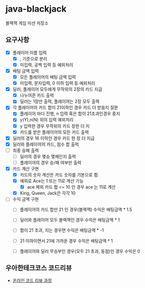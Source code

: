 # java-blackjack
블랙잭 게임 미션 저장소

## 요구사항
 + [x] 플레이어 이름 입력
    + [x] , 기준으로 분리
    + [x] 미입력, 공백 입력 등 예외처리
 + [x] 배팅 금액 입력
    + [x] 모든 플레이어의 배팅 금액 입력
    + [x] 미입력, 문자입력, 0 이하 입력 등 예외처리
 + [x] 딜러, 플레이어 모두에게 무작위의 2장의 카드 지급
    + [x] 나누어준 카드 출력
    + [x] 딜러는 1장만 출력, 플레이어는 2장 모두 출력
 + [x] 각 플레이어의 카드 합이 21이하인 경우 카드 더 받을지 질문
    + [x] 플레이어 마다 진행, n 입력 혹은 합이 21초과인경우 중지
    + [x] y(Y),n(N) 외의 입력 예외처리
    + [x] y 입력한 경우 무작위의 카드 장한 더 지
    + [x] 카드를 받은 플레이어의 모든 카드 출력
 + [x] 딜러의 경우 16 이하인 경우 카드 한 장 더 지급
 + [x] 딜러와 플레이어의 카드, 점수 합 출력
 + [ ] 최종 승패 출력
    + [ ] 딜러의 경우 몇승 몇패인지 출력
    + [ ] 플레이어의 경우 승/패 여부만 출력
 + [x] 카드 계산 구현
    + [x] 카드의 숫자 계산은 카드 숫자를 기본으로 함.
    + [x] 예외로 Ace는 1 또는 11로 계산 가능
        + [x] ace 제외 카드 합 <= 10 인 경우 ace 는 11로 계산
    + [x] King, Queen, Jack은 각각 10
 + [ ] 수익 금액 구현 
    + [ ] 플레이어의 카드 합만 21 인 경우(블랙잭) 수익은 배팅금액 * 1.5
    + [ ] 딜러와 플레이어 모두 블랙잭인 경우 수익은 배팅금액 * 1
    + [ ] 합이 21 초과, 지는 경우면 수익은 배팅금액 * -1
    + [ ] 21 이하이면서 21에 가까운 경우 수익은 배팅금액 * 1
    + [ ] 플레이어와 딜러 무승부인 경우(모두 21 초과, 동점)인 경우 수익은 0


## 우아한테크코스 코드리뷰
* [온라인 코드 리뷰 과정](https://github.com/woowacourse/woowacourse-docs/blob/master/maincourse/README.md)
